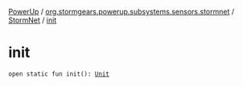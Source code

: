[PowerUp](../../index.md) / [org.stormgears.powerup.subsystems.sensors.stormnet](../index.md) / [StormNet](index.md) / [init](./init.md)

# init

`open static fun init(): `[`Unit`](https://kotlinlang.org/api/latest/jvm/stdlib/kotlin/-unit/index.html)